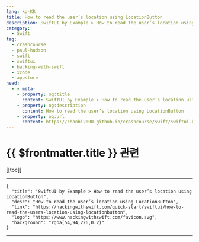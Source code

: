 ```yaml
---
lang: ko-KR
title: How to read the user’s location using LocationButton
description: SwiftUI by Example > How to read the user’s location using LocationButton
category:
  - Swift
tag: 
  - crashcourse
  - paul-hudson
  - swift
  - swiftui
  - hacking-with-swift
  - xcode
  - appstore
head:
  - - meta:
    - property: og:title
      content: SwiftUI by Example > How to read the user’s location using LocationButton
    - property: og:description
      content: How to read the user’s location using LocationButton
    - property: og:url
      content: https://chanhi2000.github.io/crashcourse/swift/swiftui-by-example/21-data/how-to-read-the-users-location-using-locationbutton.html
---
```


# {{ $frontmatter.title }} 관련

[[toc]]

---

```component VPCard
{
  "title": "SwiftUI by Example > How to read the user’s location using LocationButton",
  "desc": "How to read the user’s location using LocationButton",
  "link": "https://hackingwithswift.com/quick-start/swiftui/how-to-read-the-users-location-using-locationbutton",
  "logo": "https://www.hackingwithswift.com/favicon.svg",
  "background": "rgba(54,94,226,0.2)"
}
```

---

<TagLinks />